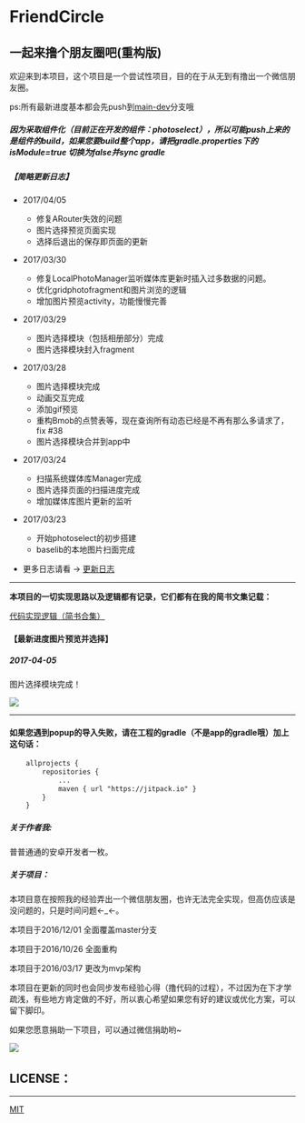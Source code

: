 # FriendCircle
## 一起来撸个朋友圈吧(重构版)

欢迎来到本项目，这个项目是一个尝试性项目，目的在于从无到有撸出一个微信朋友圈。</br>

ps:所有最新进度基本都会先push到[main-dev](https://github.com/razerdp/FriendCircle/tree/main-dev)分支哦

##### 因为采取组件化（目前正在开发的组件：photoselect），所以可能push上来的是组件的build，如果您要build整个app，请把gradle.properties下的  isModule=true 切换为false并sync gradle

##### 【简略更新日志】
 - 2017/04/05
    + 修复ARouter失效的问题
    + 图片选择预览页面实现
    + 选择后退出的保存即页面的更新

 - 2017/03/30
    + 修复LocalPhotoManager监听媒体库更新时插入过多数据的问题。
    + 优化gridphotofragment和图片浏览的逻辑
    + 增加图片预览activity，功能慢慢完善

 - 2017/03/29
    + 图片选择模块（包括相册部分）完成
    + 图片选择模块封入fragment

 - 2017/03/28
    + 图片选择模块完成
    + 动画交互完成
    + 添加gif预览
    + 重构Bmob的点赞表等，现在查询所有动态已经是不再有那么多请求了，fix #38
    + 图片选择模块合并到app中

 - 2017/03/24
    + 扫描系统媒体库Manager完成
    + 图片选择页面的扫描进度完成
    + 增加媒体库图片更新的监听

 - 2017/03/23
    + 开始photoselect的初步搭建
    + baselib的本地图片扫面完成

 - 更多日志请看 → [更新日志](https://github.com/razerdp/FriendCircle/blob/master/UPDATE_LOG.md)

---

**本项目的一切实现思路以及逻辑都有记录，它们都有在我的简书文集记载：**

[代码实现逻辑（简书合集）](http://www.jianshu.com/notebooks/3224048/latest)


#### 【最新进度图片预览并选择】
##### 2017-04-05

图片选择模块完成！

![](https://github.com/razerdp/FriendCirclePreview/blob/master/img/2017_04_05photo_select.gif)

***

#### 如果您遇到popup的导入失败，请在工程的gradle（不是app的gradle哦）加上这句话：

```xml
	allprojects {
		repositories {
			...
			maven { url "https://jitpack.io" }
		}
	}
```


##### 关于作者我:
普普通通的安卓开发者一枚。

##### 关于项目：
本项目意在按照我的经验弄出一个微信朋友圈，也许无法完全实现，但高仿应该是没问题的，只是时间问题←_←。

本项目于2016/12/01 全面覆盖master分支

本项目于2016/10/26 全面重构

本项目于2016/03/17 更改为mvp架构



本项目在更新的同时也会同步发布经验心得（撸代码的过程），不过因为在下才学疏浅，有些地方肯定做的不好，所以衷心希望如果您有好的建议或优化方案，可以留下脚印。


如果您愿意捐助一下项目，可以通过微信捐助哟~

![](https://github.com/razerdp/FriendCircle/blob/main-dev/wechat.jpg)



## LICENSE：
***
[MIT](https://github.com/razerdp/FriendCircle/blob/master/LICENSE)
